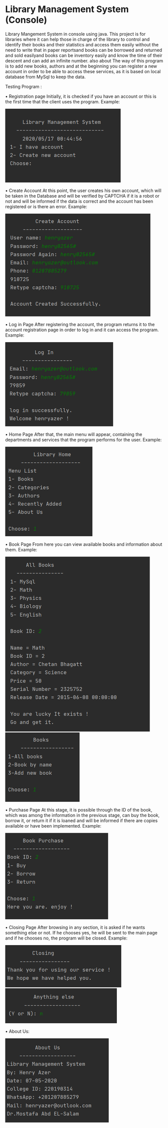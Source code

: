 # Library Management System (Console)
Library Mangement System in console using java.
This project is for libraries where it can help
those in charge of the library to control and identify their books and their statistics
and access them easily without the need to write that in paper reportsand books
can be borrowed and returned and sold easilyand books can be inventory easily
and know the time of their descent and can add an infinite number.
also about The way of this program is to add new books, authors
and at the beginning you can register a new account in order
to be able to access these services, 
as it is based on local database from MySql to keep the data.

Testing Program :

• Registration page Initially, it is checked if you have an account or this is the first time that the client uses the program.
Example:

![registration page](https://github.com/Henry-Azer/Console_LibraryManagementSystem/blob/master/images/First%20page.PNG?raw=true)

• Create Account At this point, the user creates his own account, which will be taken in the Database
and will be verified by CAPTCHA if it is a robot or not
and will be informed if the data is correct and the account has been registered or is there an error.
Example:

![create account](https://github.com/Henry-Azer/Console_LibraryManagementSystem/blob/master/images/Create.PNG?raw=true)


• Log in Page After registering the account, the program returns it to the account registration page
in order to log in and it can access the program.
Example:

![log in](https://github.com/Henry-Azer/Console_LibraryManagementSystem/blob/master/images/Log%20in.PNG?raw=true)


• Home Page After that, the main menu will appear, containing the departments and services that the program performs for the user.
Example:

![home page](https://github.com/Henry-Azer/Console_LibraryManagementSystem/blob/master/images/home.PNG?raw=true)

• Book Page From here you can view available books and information about them.
Example:

![book example](https://github.com/Henry-Azer/Console_LibraryManagementSystem/blob/master/images/all%20books.PNG?raw=true)
![books page](https://github.com/Henry-Azer/Console_LibraryManagementSystem/blob/master/images/books.PNG?raw=true)

• Purchase Page At this stage, it is possible through the ID of the book,
which was among the information in the previous stage, can buy the book, borrow it,
or return it if it is loaned and will be informed if there are copies available or have been implemented.
Example:

![purchase page](https://github.com/Henry-Azer/Console_LibraryManagementSystem/blob/master/images/buy.PNG?raw=true)

• Closing Page After browsing in any section, it is asked if he wants something else or not. If he chooses yes,
he will be sent to the main page and if he chooses no,
the program will be closed. 
Example:

![closing](https://github.com/Henry-Azer/Console_LibraryManagementSystem/blob/master/images/close.PNG?raw=true)
![anything else](https://github.com/Henry-Azer/Console_LibraryManagementSystem/blob/master/images/anything%20else.PNG?raw=true)

• About Us:

![about us](https://github.com/Henry-Azer/Console_LibraryManagementSystem/blob/master/images/about.PNG?raw=true)
